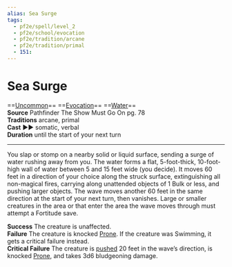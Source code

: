 ```yaml
---
alias: Sea Surge
tags:
  - pf2e/spell/level_2
  - pf2e/school/evocation
  - pf2e/tradition/arcane
  - pf2e/tradition/primal
  - 151:
---
```


# Sea Surge

==[Uncommon](../../../Traits/Uncommon.md)== ==[Evocation](../../../Traits/Evocation.md)== ==[Water](../../../Traits/Water.md)==  
__Source__ Pathfinder The Show Must Go On pg. 78  
**Traditions** arcane, primal  
**Cast** ►► somatic, verbal  
**Duration** until the start of your next turn

---

You slap or stomp on a nearby solid or liquid surface, sending a surge of water rushing away from you. The water forms a flat, 5-foot-thick, 10-foot-high wall of water between 5 and 15 feet wide (you decide). It moves 60 feet in a direction of your choice along the struck surface, extinguishing all non-magical fires, carrying along unattended objects of 1 Bulk or less, and pushing larger objects. The wave moves another 60 feet in the same direction at the start of your next turn, then vanishes. Large or smaller creatures in the area or that enter the area the wave moves through must attempt a Fortitude save.

**Success** The creature is unaffected.  
**Failure** The creature is knocked [Prone](../../../Conditions/Prone.md). If the creature was Swimming, it gets a critical failure instead.  
**Critical Failure** The creature is [pushed](../../../Rules/Forced%20Movement.md) 20 feet in the wave’s direction, is knocked [Prone](../../../Conditions/Prone.md), and takes 3d6 bludgeoning damage.
